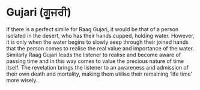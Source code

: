 # Gujari (ਗੂਜਰੀ)

If there is a perfect simile for Raag Gujari, it would be that of a person isolated in the desert, who has their hands cupped, holding water. However, it is only when the water begins to slowly seep through their joined hands that the person comes to realise the real value and importance of the water. Similarly Raag Gujari leads the listener to realise and become aware of passing time and in this way comes to value the precious nature of time itself. The revelation brings the listener to an awareness and admission of their own death and mortality, making them utilise their remaining ‘life time’ more wisely..